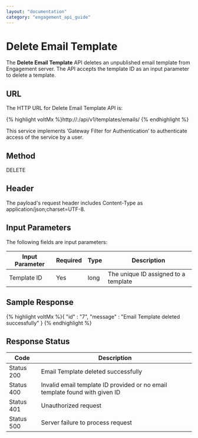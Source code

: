 ```yaml
---
layout: "documentation"
category: "engagement_api_guide"
---
```


# Delete Email Template

The **Delete Email Template** API deletes an unpublished email template from Engagement server. The API accepts the template ID as an input parameter to delete a template.

## URL

The HTTP URL for Delete Email Template API is:

{% highlight voltMx %}http://<host>:<port>/api/v1/templates/emails/<id>
{% endhighlight %}

This service implements ‘Gateway Filter for Authentication’ to authenticate access of the service by a user.

## Method

DELETE

## Header

The payload's request header includes Content-Type as application/json;charset=UTF-8.

## Input Parameters

The following fields are input parameters:

| Input Parameter | Required | Type | Description                          |
| --------------- | -------- | ---- | ------------------------------------ |
| Template ID     | Yes      | long | The unique ID assigned to a template |

## Sample Response

{% highlight voltMx %}{
"id" : "7",
"message" : "Email Template deleted successfully"
}
{% endhighlight %}

## Response Status

| Code       | Description                                                                 |
| ---------- | --------------------------------------------------------------------------- |
| Status 200 | Email Template deleted successfully                                         |
| Status 400 | Invalid email template ID provided or no email template found with given ID |
| Status 401 | Unauthorized request                                                        |
| Status 500 | Server failure to process request                                           |
